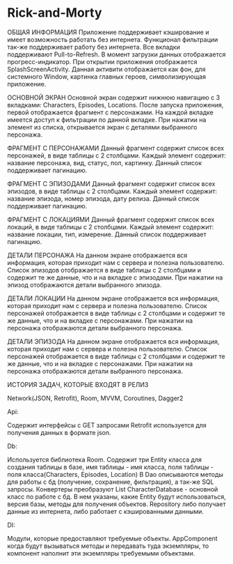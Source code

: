 # Rick-and-Morty

   ОБЩАЯ ИНФОРМАЦИЯ 
Приложение поддерживает кэширование и имеет возможность работать без интернета. 
Функционал фильтрации так-же поддерживает работу без интернета. 
Все вкладки поддерживают Pull-to-Refresh.
В момент загрузки данных отображается прогресс-индикатор.
При открытии приложения отображается SplashScreenActivity. Данная активити отображается как фон, для системного Window, картинка главных героев, символизирующая приложение.
    
   ОСНОВНОЙ ЭКРАН
Основной экран содержит нижнюю навигацию с 3 вкладками: Characters, Episodes, Locations. 
После запуска приложения, первой отображается фрагмент с персонажами.
На каждой вкладке имеется доступ к фильтрации по данной вкладке. 
При нажатии на элемент из списка, открывается экран с деталями выбранного персонажа.
    
   ФРАГМЕНТ С ПЕРСОНАЖАМИ
Данный фрагмент содержит список всех персонажей, в виде таблицы с 2 столбцами. Каждый элемент содержит: название персонажа, вид, статус, пол, картинку. Данный список поддерживает пагинацию. 

   ФРАГМЕНТ С ЭПИЗОДАМИ
Данный фрагмент содержит список всех эпизодов, в виде таблицы с 2 столбцами. Каждый элемент содержит: название эпизода, номер эпизода, дату релиза. Данный список поддерживает пагинацию. 

  ФРАГМЕНТ С ЛОКАЦИЯМИ
Данный фрагмент содержит список всех локаций, в виде таблицы с 2 столбцами. Каждый элемент содержит: название локации, тип, измерение. Данный список поддерживает пагинацию. 

  ДЕТАЛИ ПЕРСОНАЖА
На данном экране отображается вся информация, которая приходит нам с сервера и полезна пользователю.
Список эпизодов отображается в виде таблицы с 2 столбцами и содержит те же данные, что и на вкладке с эпизодами.
При нажатии на эпизод отображаются детали выбранного эпизода. 

   ДЕТАЛИ ЛОКАЦИИ
На данном экране отображается вся информация, которая приходит нам с сервера и полезна пользователю.
Список персонажей отображается в виде таблицы с 2 столбцами и содержит те же данные, что и на вкладке с персонажами.
При нажатии на персонажа отображаются детали выбранного персонажа. 

  ДЕТАЛИ ЭПИЗОДА 
На данном экране отображается вся информация, которая приходит нам с сервера и полезна пользователю.
Список персонажей отображается в виде таблицы с 2 столбцами и содержит те же данные, что и на вкладке с персонажами.
При нажатии на персонажа отображаются детали выбранного персонажа.

   ИСТОРИЯ ЗАДАЧ, КОТОРЫЕ ВХОДЯТ В РЕЛИЗ

Network(JSON, Retrofit), Room, MVVM, Coroutines, Dagger2

   Api:

Содержит интерфейсы с GET запросами
Retrofit используется для получения данных в формате json.

   Db:

Используется библиотека Room.
Содержит три Entity класса для создания таблицы в базе, имя таблицы - имя класса, 
поля таблицы - поля класса(Characters, Episodes, Location)
В Dao описываются методы для работы с бд (получение, сохранение, фильтрация), а так-же SQL запросы.
Конвертеры преобразуют List<String>
CharacterDatabase - основной класс по работе с бд. В нем указаны, какие Entity будут использоваться, 
версия базы, методы для получения объектов.
Repository либо получает данные из интернета, либо работает с кэшированными данными.

   DI:

Модули, которые предоставляют требуемые объекты.
AppComponent когда будут вызываться методы и передавать туда экземпляры, то 
компонент наполнит эти экземпляры требуемыми объектами. 